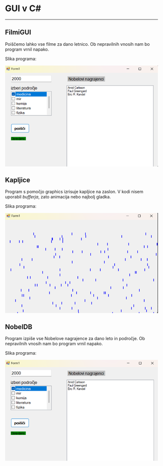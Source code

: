 # GUI v C#
---
## **FilmiGUI**
Poiščemo lahko vse filme za dano letnico. Ob nepravilnih vnosih nam bo program vrnil napako.

Slika programa: 

![FilmiGUI](/filmiGUI/image.png)

## **Kapljice**
Program s pomočjo graphics izrisuje kapljice na zaslon. V kodi nisem uporabil <i>bufferja</i>, zato animacija nebo najbolj gladka.

Slika programa: 

![FilmiGUI](/Kapljice/image.png)


## **NobelDB**
Program izpiše vse Nobelove nagrajence za dano leto in področje. Ob nepravilnih vnosih nam bo program vrnil napako.

Slika programa: 

![NobelGUI](/NobelGUI/image.png)

